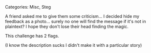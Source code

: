 Categories: Misc, Steg

A friend asked me to give them some criticism... I decided hide my feedback as a photo... surely no one will find the message if it's not in plaintext?
I hope they don't lose their head finding the magic. 

This challenge has 2 flags. 

(I know the description sucks I didn't make it with a particular story) 